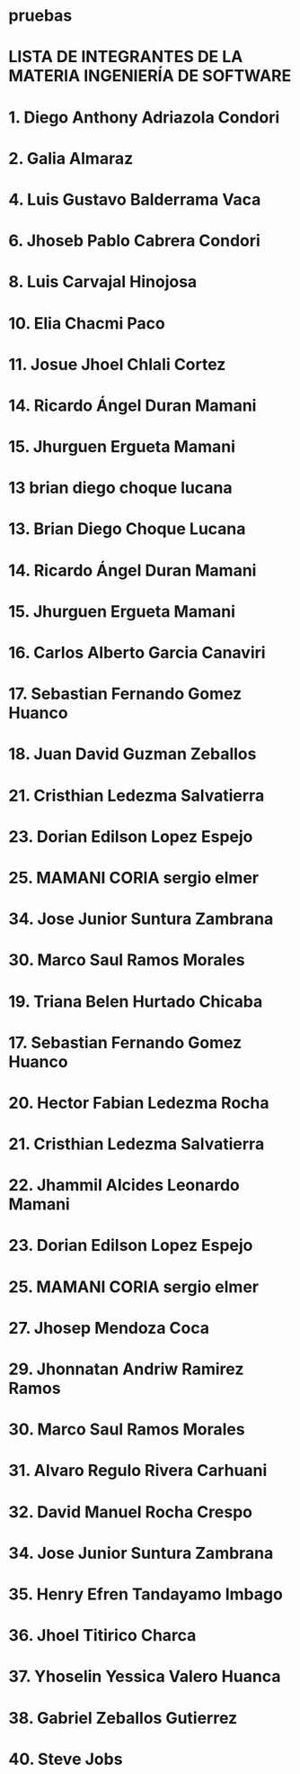 # pruebas
# LISTA DE INTEGRANTES DE LA MATERIA INGENIERÍA DE SOFTWARE
# 1. Diego Anthony Adriazola Condori
# 2. Galia Almaraz
# 4. Luis Gustavo Balderrama Vaca
# 6. Jhoseb Pablo Cabrera Condori
# 8. Luis Carvajal Hinojosa
# 10. Elia Chacmi Paco
# 11. Josue Jhoel Chlali Cortez
# 14. Ricardo Ángel Duran Mamani
# 15. Jhurguen Ergueta Mamani
# 13 brian diego choque lucana
# 13.  Brian Diego Choque Lucana
# 14. Ricardo Ángel Duran Mamani
# 15. Jhurguen Ergueta Mamani
# 16. Carlos Alberto Garcia Canaviri
# 17. Sebastian Fernando Gomez Huanco
# 18. Juan David Guzman Zeballos
# 21. Cristhian Ledezma Salvatierra
# 23. Dorian Edilson Lopez Espejo
# 25. MAMANI CORIA sergio elmer 
# 34. Jose Junior Suntura Zambrana
# 30. Marco Saul Ramos Morales
# 19. Triana Belen Hurtado Chicaba
# 17. Sebastian Fernando Gomez Huanco
# 20. Hector Fabian Ledezma Rocha
# 21. Cristhian Ledezma Salvatierra
# 22. Jhammil Alcides Leonardo Mamani 
# 23. Dorian Edilson Lopez Espejo 
# 25. MAMANI CORIA sergio elmer 
# 27. Jhosep Mendoza Coca
# 29. Jhonnatan Andriw Ramirez Ramos
# 30. Marco Saul Ramos Morales
# 31. Alvaro Regulo Rivera Carhuani
# 32. David Manuel Rocha Crespo
# 34. Jose Junior Suntura Zambrana
# 35. Henry Efren Tandayamo Imbago
# 36. Jhoel Titirico Charca
# 37. Yhoselin Yessica Valero Huanca
# 38. Gabriel Zeballos Gutierrez
# 40. Steve Jobs